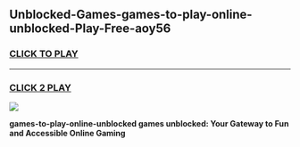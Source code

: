 
## Unblocked-Games-games-to-play-online-unblocked-Play-Free-aoy56
<h3>
<a href="https://premium76.site?title=games-to-play-online-unblocked&ref=10A">CLICK TO PLAY</a></h3>
<hr>

<h3>
<a href="https://premium76.site?title=games-to-play-online-unblocked&ref=10A">CLICK 2 PLAY</a>
  
</h3>

<a href="https://premium76.site?title=games-to-play-online-unblocked&ref=10A"><img src="https://clearcache.store/games.png"></a>


**games-to-play-online-unblocked games unblocked: Your Gateway to Fun and Accessible Online Gaming**
